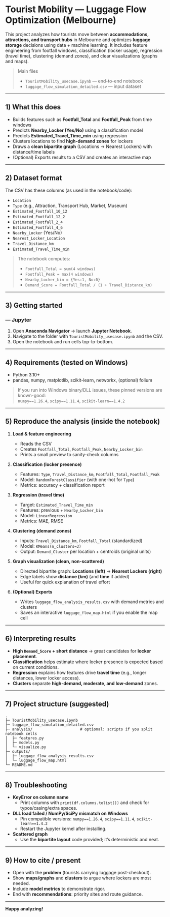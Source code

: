 # Tourist Mobility — Luggage Flow Optimization (Melbourne)

This project analyzes how tourists move between **accommodations, attractions, and transport hubs** in Melbourne and optimizes **luggage storage** decisions using data + machine learning. It includes feature engineering from footfall windows, classification (locker usage), regression (travel time), clustering (demand zones), and clear visualizations (graphs and maps).

> Main files  
> - `TouristMobility_usecase.ipynb` — end-to-end notebook  
> - `luggage_flow_simulation_detailed.csv` — input dataset

---

## 1) What this does

- Builds features such as **Footfall_Total** and **Footfall_Peak** from time windows  
- Predicts **Nearby_Locker (Yes/No)** using a classification model  
- Predicts **Estimated_Travel_Time_min** using regression  
- Clusters locations to find **high-demand zones** for lockers  
- Draws a **clean bipartite graph** (Locations → Nearest Lockers) with distance/time labels  
- (Optional) Exports results to a CSV and creates an interactive map

---

## 2) Dataset format

The CSV has these columns (as used in the notebook/code):

- `Location`  
- `Type` (e.g., Attraction, Transport Hub, Market, Museum)  
- `Estimated_Footfall_10_12`  
- `Estimated_Footfall_12_2`  
- `Estimated_Footfall_2_4`  
- `Estimated_Footfall_4_6`  
- `Nearby_Locker` (Yes/No)  
- `Nearest_Locker_Location`  
- `Travel_Distance_km`  
- `Estimated_Travel_Time_min`

> The notebook computes:
> - `Footfall_Total = sum(4 windows)`  
> - `Footfall_Peak = max(4 windows)`  
> - `Nearby_Locker_bin = {Yes:1, No:0}`  
> - `Demand_Score = Footfall_Total / (1 + Travel_Distance_km)`

---

## 3) Getting started

### — Jupyter 
1. Open **Anaconda Navigator** → launch **Jupyter Notebook**.  
2. Navigate to the folder with `TouristMobility_usecase.ipynb` and the CSV.  
3. Open the notebook and run cells top-to-bottom.

---

## 4) Requirements (tested on Windows)

- Python 3.10+  
- pandas, numpy, matplotlib, scikit-learn, networkx, (optional) folium

> If you run into Windows binary/DLL issues, these pinned versions are known-good:  
> `numpy==1.26.4`, `scipy==1.11.4`, `scikit-learn==1.4.2`

---

## 5) Reproduce the analysis (inside the notebook)

1. **Load & feature engineering**  
   - Reads the CSV  
   - Creates `Footfall_Total`, `Footfall_Peak`, `Nearby_Locker_bin`  
   - Prints a small preview to sanity-check columns

2. **Classification (locker presence)**  
   - Features: `Type`, `Travel_Distance_km`, `Footfall_Total`, `Footfall_Peak`  
   - Model: `RandomForestClassifier` (with one-hot for `Type`)  
   - Metrics: accuracy + classification report

3. **Regression (travel time)**  
   - Target: `Estimated_Travel_Time_min`  
   - Features: previous + `Nearby_Locker_bin`  
   - Model: `LinearRegression`  
   - Metrics: MAE, RMSE

4. **Clustering (demand zones)**  
   - Inputs: `Travel_Distance_km`, `Footfall_Total` (standardized)  
   - Model: `KMeans(n_clusters=3)`  
   - Output: `Demand_Cluster` per location + centroids (original units)

5. **Graph visualization (clean, non-scattered)**  
   - Directed bipartite graph: **Locations (left)** → **Nearest Lockers (right)**  
   - Edge labels show **distance (km)** (and **time** if added)  
   - Useful for quick explanation of travel effort

6. **(Optional) Exports**  
   - Writes `luggage_flow_analysis_results.csv` with demand metrics and clusters  
   - Saves an interactive `luggage_flow_map.html` if you enable the map cell

---

## 6) Interpreting results

- **High `Demand_Score` + short distance** → great candidates for **locker placement**.  
- **Classification** helps estimate where locker presence is expected based on current conditions.  
- **Regression** explains how features drive **travel time** (e.g., longer distances, lower locker access).  
- **Clusters** separate **high-demand, moderate, and low-demand** zones.

---

## 7) Project structure (suggested)

```
.
├─ TouristMobility_usecase.ipynb
├─ luggage_flow_simulation_detailed.csv
├─ analysis/                     # optional: scripts if you split notebook cells
│  ├─ features.py
│  ├─ models.py
│  └─ visualize.py
├─ outputs/
│  ├─ luggage_flow_analysis_results.csv
│  └─ luggage_flow_map.html
└─ README.md
```

---

## 8) Troubleshooting

- **KeyError on column name**  
  - Print columns with `print(df.columns.tolist())` and check for typos/casing/extra spaces.  
- **DLL load failed / NumPy/SciPy mismatch on Windows**  
  - Pin compatible versions: `numpy==1.26.4`, `scipy==1.11.4`, `scikit-learn==1.4.2`  
  - Restart the Jupyter kernel after installing.
- **Scattered graph**  
  - Use the **bipartite layout** code provided; it’s deterministic and neat.

---

## 9) How to cite / present

- Open with the **problem** (tourists carrying luggage post-checkout).  
- Show **maps/graphs** and **clusters** to argue where lockers are most needed.  
- Include **model metrics** to demonstrate rigor.  
- End with **recommendations**: priority sites and route guidance.

---

**Happy analyzing!**
